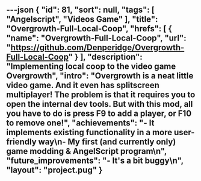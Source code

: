 ---json
{
  "id": 81,
  "sort": null,
  "tags": [
    "Angelscript",
    "Videos Game"
  ],
  "title": "Overgrowth-Full-Local-Coop",
  "hrefs": [
    {
      "name": "Overgrowth-Full-Local-Coop",
      "url": "https://github.com/Denperidge/Overgrowth-Full-Local-Coop"
    }
  ],
  "description": "Implementing local coop to the video game Overgrowth",
  "intro": "Overgrowth is a neat little video game. And it even has splitscreen multiplayer! The problem is that it requires you to open the internal dev tools. But with this mod, all you have to do is press F9 to add a player, or F10 to remove one!",
  "achievements": "- It implements existing functionality in a more user-friendly way\n- My first (and currently only) game modding & AngelScript program\n",
  "future_improvements": "- It's a bit buggy\n",
  "layout": "project.pug"
}
---